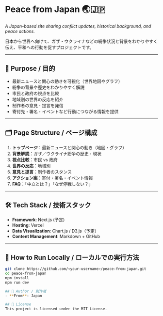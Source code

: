 # Peace from Japan 🌏🇯🇵
*A Japan-based site sharing conflict updates, historical background, and peace actions.*

日本から世界へ向けて、ガザ・ウクライナなどの紛争状況と背景をわかりやすく伝え、平和への行動を促すプロジェクトです。

---

## 📌 Purpose / 目的
- 最新ニュースと関心の動きを可視化（世界地図やグラフ）
- 紛争の背景や歴史をわかりやすく解説
- 市民と政府の視点を比較
- 地域別の世界の反応を紹介
- 制作者の意見・提言を発信
- 寄付先・署名・イベントなど行動につながる情報を提供

---

## 🗂 Page Structure / ページ構成
1. **トップページ**：最新ニュースと関心の動き（地図・グラフ）
2. **背景解説**：ガザ／ウクライナ紛争の歴史・現状
3. **視点比較**：市民 vs 政府
4. **世界の反応**：地域別
5. **意見と提言**：制作者のスタンス
6. **アクション案**：寄付・署名・イベント情報
7. **FAQ**：「中立とは？」「なぜ停戦しない？」

---

## 🛠 Tech Stack / 技術スタック
- **Framework**: Next.js (予定)
- **Hosting**: Vercel
- **Data Visualization**: Chart.js / D3.js（予定）
- **Content Management**: Markdown + GitHub

---

## 🚀 How to Run Locally / ローカルでの実行方法
```bash
git clone https://github.com/<your-username>/peace-from-japan.git
cd peace-from-japan
npm install
npm run dev

## 📢 Author / 制作者
- **From**: Japan

## 📄 License
This project is licensed under the MIT License.
